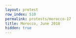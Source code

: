 ```yaml
---
layout: protest
row_index: 510
permalink: protests/morocco-17
title: Morocco, June 2018
hidden: true
---
```

